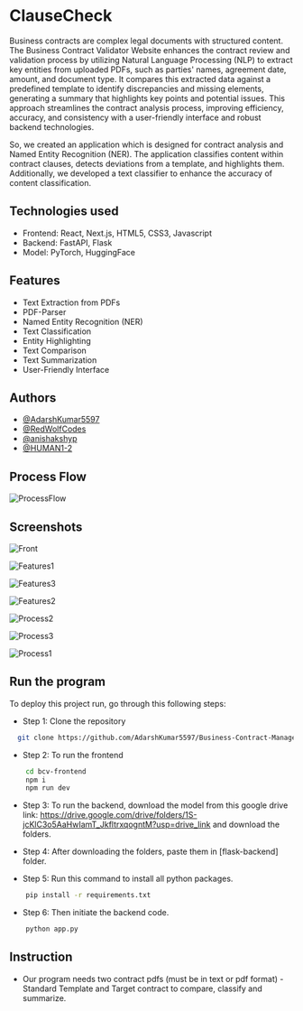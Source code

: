
# ClauseCheck

Business contracts are complex legal documents with structured
content. The Business Contract Validator Website enhances the contract
review and validation process by utilizing Natural Language Processing
(NLP) to extract key entities from uploaded PDFs, such as parties'
names, agreement date, amount, and document type. It compares this
extracted data against a predefined template to identify discrepancies
and missing elements, generating a summary that highlights key points
and potential issues. This approach streamlines the contract analysis
process, improving efficiency, accuracy, and consistency with a user-friendly interface and robust backend technologies.

So, we created an application which is designed for contract analysis and Named Entity Recognition (NER). The application classifies content within contract clauses, detects deviations from a template, and highlights them. Additionally, we developed a text classifier to enhance the accuracy of content classification.

## Technologies used
- Frontend: React, Next.js, HTML5, CSS3, Javascript
- Backend: FastAPI, Flask
- Model: PyTorch, HuggingFace


## Features

- Text Extraction from PDFs
- PDF-Parser
- Named Entity Recognition (NER)
- Text Classification
- Entity Highlighting
- Text Comparison
- Text Summarization
- User-Friendly Interface


## Authors

- [@AdarshKumar5597](https://github.com/AdarshKumar5597)
- [@RedWolfCodes](https://github.com/RedWolfCodes)
- [@anishakshyp](https://github.com/anishakshyp)
- [@HUMAN1-2](https://github.com/HUMAN1-2)


## Process Flow

![ProcessFlow](https://i.ibb.co/xFs14Bk/diagram-export-7-14-2024-9-47-13-PM.png)

## Screenshots

![Front](https://i.ibb.co/WVp5Cww/Screenshot-2024-07-15-195855.png)

![Features1](https://i.postimg.cc/sD1NJ7vV/Screenshot-2024-07-15-195913.png)

![Features3](https://i.postimg.cc/FsqnCzL0/Screenshot-2024-07-15-195938.png)

![Features2](https://i.postimg.cc/ZqP7qLDL/Screenshot-2024-07-15-195959.png)

![Process2](https://i.postimg.cc/vTT33w8P/Screenshot-2024-07-15-200016.png)

![Process3](https://i.postimg.cc/prSkScpP/Screenshot-2024-07-15-200029.png)

![Process1](https://i.postimg.cc/ZYsf0njX/Screenshot-2024-07-15-200041.png)


## Run the program

To deploy this project run, go through this following steps:

- Step 1: Clone the repository
```bash
  git clone https://github.com/AdarshKumar5597/Business-Contract-Management-System.git
```

- Step 2: To run the frontend
```bash
    cd bcv-frontend
    npm i
    npm run dev
```

- Step 3: To run the backend, download the model from this google drive link: https://drive.google.com/drive/folders/1S-jcKlC3o5AaHwIamT_JkfltrxqogntM?usp=drive_link and download the folders.


- Step 4: After downloading the folders, paste them in [flask-backend] folder.

- Step 5: Run this command to install all python packages.
```bash
    pip install -r requirements.txt
```

- Step 6: Then initiate the backend code.
```bash
    python app.py
```




## Instruction

- Our program needs two contract pdfs (must be in text or pdf format) - Standard Template and Target contract to compare, classify and summarize.

